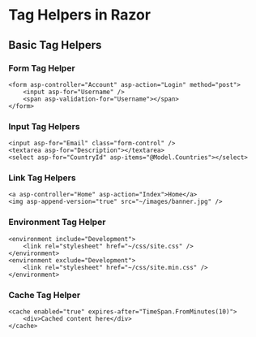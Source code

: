 # Tag Helpers in Razor

## Basic Tag Helpers

### Form Tag Helper
```cshtml
<form asp-controller="Account" asp-action="Login" method="post">
    <input asp-for="Username" />
    <span asp-validation-for="Username"></span>
</form>
```

### Input Tag Helpers
```cshtml
<input asp-for="Email" class="form-control" />
<textarea asp-for="Description"></textarea>
<select asp-for="CountryId" asp-items="@Model.Countries"></select>
```

### Link Tag Helpers
```cshtml
<a asp-controller="Home" asp-action="Index">Home</a>
<img asp-append-version="true" src="~/images/banner.jpg" />
```

### Environment Tag Helper
```cshtml
<environment include="Development">
    <link rel="stylesheet" href="~/css/site.css" />
</environment>
<environment exclude="Development">
    <link rel="stylesheet" href="~/css/site.min.css" />
</environment>
```

### Cache Tag Helper
```cshtml
<cache enabled="true" expires-after="TimeSpan.FromMinutes(10)">
    <div>Cached content here</div>
</cache>
```

